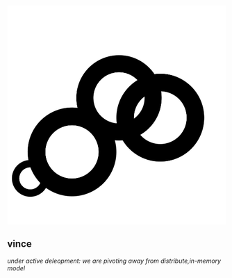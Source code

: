
<p align="center">
    <img src="./logo.svg" alt="Vince Logo" />
    <br>
</p>


## vince

*under active deleopment: we are pivoting away from distribute,in-memory model*
